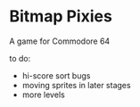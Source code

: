 # Bitmap Pixies

A game for Commodore 64

to do:
 - hi-score sort bugs
 - moving sprites in later stages
 - more levels